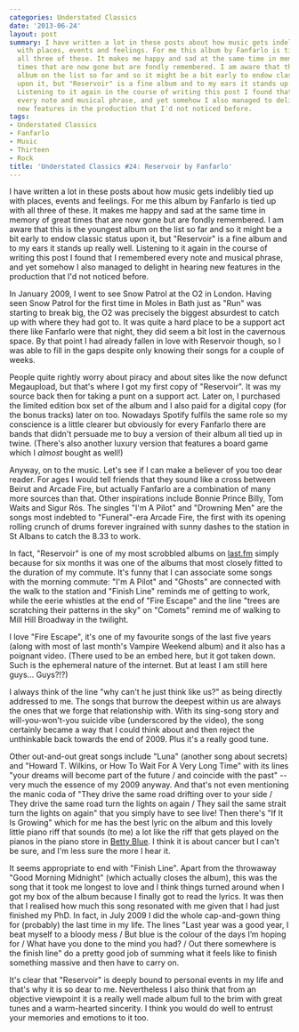 ```yaml
---
categories: Understated Classics
date: '2013-06-24'
layout: post
summary: I have written a lot in these posts about how music gets indelibly tied up
  with places, events and feelings. For me this album by Fanfarlo is tied up with
  all three of these. It makes me happy and sad at the same time in memory of great
  times that are now gone but are fondly remembered. I am aware that this is the youngest
  album on the list so far and so it might be a bit early to endow classic status
  upon it, but "Reservoir" is a fine album and to my ears it stands up really well.
  Listening to it again in the course of writing this post I found that I remembered
  every note and musical phrase, and yet somehow I also managed to delight in hearing
  new features in the production that I'd not noticed before.
tags:
- Understated Classics
- Fanfarlo
- Music
- Thirteen
- Rock
title: 'Understated Classics #24: Reservoir by Fanfarlo'
---
```


I have written a lot in these posts about how music gets indelibly tied up with places, events and feelings. For me this album by Fanfarlo is tied up with all three of these. It makes me happy and sad at the same time in memory of great times that are now gone but are fondly remembered. I am aware that this is the youngest album on the list so far and so it might be a bit early to endow classic status upon it, but "Reservoir" is a fine album and to my ears it stands up really well. Listening to it again in the course of writing this post I found that I remembered every note and musical phrase, and yet somehow I also managed to delight in hearing new features in the production that I'd not noticed before.

In January 2009, I went to see Snow Patrol at the O2 in London. Having seen Snow Patrol for the first time in Moles in Bath just as "Run" was starting to break big, the O2 was precisely the biggest absurdest to catch up with where they had got to. It was quite a hard place to be a support act there like Fanfarlo were that night, they did seem a bit lost in the cavernous space. By that point I had already fallen in love with Reservoir though, so I was able to fill in the gaps despite only knowing their songs for a couple of weeks.

People quite rightly worry about piracy and about sites like the now defunct Megaupload, but that's where I got my first copy of "Reservoir". It was my source back then for taking a punt on a support act. Later on, I purchased the limited edition box set of the album and I also paid for a digital copy (for the bonus tracks) later on too. Nowadays Spotify fulfils the same role so my conscience is a little clearer but obviously for every Fanfarlo there are bands that didn't persuade me to buy a version of their album all tied up in twine. (There's also another luxury version that features a board game which I _almost_ bought as well!)

Anyway, on to the music. Let's see if I can make a believer of you too dear reader. For ages I would tell friends that they sound like a cross between Beirut and Arcade Fire, but actually Fanfarlo are a combination of many more sources than that. Other inspirations include Bonnie Prince Billy, Tom Waits and Sigur Rós. The singles "I'm A Pilot" and "Drowning Men" are the songs most indebted to "Funeral"-era Arcade Fire, the first with its opening rolling crunch of drums forever ingrained with sunny dashes to the station in St Albans to catch the 8.33 to work.

In fact, "Reservoir" is one of my most scrobbled albums on [last.fm](http://www.last.fm/users/mattischrome/) simply because for six months it was one of the albums that most closely fitted to the duration of my commute. It's funny that I can associate some songs with the morning commute: "I'm A Pilot" and "Ghosts" are connected with the walk to the station and "Finish Line" reminds me of getting to work, while the eerie whistles at the end of "Fire Escape" and the line "trees are scratching their patterns in the sky" on "Comets" remind me of walking to Mill Hill Broadway in the twilight.

I love "Fire Escape", it's one of my favourite songs of the last five years (along with most of last month's Vampire Weekend album) and it also has a poignant video. (There used to be an embed here, but it got taken down. Such is the ephemeral nature of the internet. But at least I am still here guys... Guys?!?)

I always think of the line "why can't he just think like us?" as being directly addressed to me. The songs that burrow the deepest within us are always the ones that we forge that relationship with. With its sing-song story and will-you-won't-you suicide vibe (underscored by the video), the song certainly became a way that I could think about and then reject the unthinkable back towards the end of 2009. Plus it's a really good tune.

Other out-and-out great songs include "Luna" (another song about secrets) and "Howard T. Wilkins, or How To Wait For A Very Long Time" with its lines "your dreams will become part of the future / and coincide with the past" -- very much the essence of my 2009 anyway. And that's not even mentioning the manic coda of "They drive the same road drifting over to your side / They drive the same road turn the lights on again / They sail the same strait turn the lights on again" that you simply have to see live! Then there's "If It Is Growing" which for me has the best lyric on the album and this lovely little piano riff that sounds (to me) a lot like the riff that gets played on the pianos in the piano store in [Betty Blue](/why-i-love-betty-blue/). I think it is about cancer but I can't be sure, and I'm less sure the more I hear it.

It seems appropriate to end with "Finish Line". Apart from the throwaway "Good Morning Midnight" (which actually closes the album), this was the song that it took me longest to love and I think things turned around when I got my box of the album because I finally got to read the lyrics. It was then that I realised how much this song resonated with me given that I had just finished my PhD. In fact, in July 2009 I did the whole cap-and-gown thing for (probably) the last time in my life. The lines "Last year was a good year, I beat myself to a bloody mess / But blue is the colour of the days I’m hoping for / What have you done to the mind you had? / Out there somewhere is the finish line" do a pretty good job of summing what it feels like to finish something massive and then have to carry on.

It's clear that "Reservoir" is deeply bound to personal events in my life and that's why it is so dear to me. Nevertheless I also think that from an objective viewpoint it is a really well made album full to the brim with great tunes and a warm-hearted sincerity. I think you would do well to entrust your memories and emotions to it too.